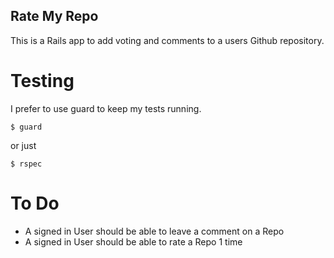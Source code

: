 Rate My Repo
------------

This is a Rails app to add voting and comments to a users Github repository.

Testing
=======
I prefer to use guard to keep my tests running.

    $ guard

or just

    $ rspec

To Do
=====

* A signed in User should be able to leave a comment on a Repo
* A signed in User should be able to rate a Repo 1 time
